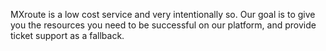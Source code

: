 MXroute is a low cost service and very intentionally so. Our goal is to give you the resources you need to be successful on our platform, and provide ticket support as a fallback.
